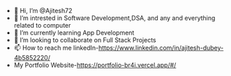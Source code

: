 - 👋 Hi, I’m @Ajitesh72
- 👀 I’m intrested in Software Development,DSA, and any and everything related to computer
- 🌱 I’m currently learning App Development
- 💞️ I’m looking to collaborate on Full Stack Projects
- 📫 How to reach me linkedIn-https://www.linkedin.com/in/ajitesh-dubey-4b5852220/
- My Portfolio Website-https://portfolio-br4i.vercel.app/#/

<!---
Ajitesh72/Ajitesh72 is a ✨ special ✨ repository because its `README.md` (this file) appears on your GitHub profile.
You can click the Preview link to take a look at your changes.
--->
